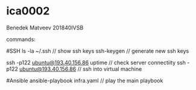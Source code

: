# ica0002
Benedek Matveev 201840IVSB

commands:

#SSH
ls -la ~/.ssh  // show ssh keys
ssh-keygen // generate new ssh keys

ssh -p122 ubuntu@193.40.156.86 uptime // check server connectiity
ssh -p122 ubuntu@193.40.156.86 // ssh into virtual machine

#Ansible
ansible-playbook infra.yaml // play the main playbook
